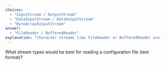 ```yaml
---
choices:
  - "InputStream / OutputStream"
  - "DataInputStream / DataOutputStream"
  - "ByteArrayOutputStream"
answer:
  - "FileReader / BufferedReader"
explanation: "Character streams like FileReader or BufferedReader are ideal for reading textual data such as configurations."
---
```


What stream types would be best for reading a configuration file (text format)?
